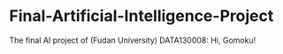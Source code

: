 # Final-Artificial-Intelligence-Project
The final AI project of  (Fudan University) DATA130008: Hi, Gomoku!
